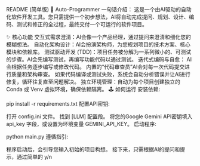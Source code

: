 
README (简单版)
🚀 Auto-Programmer
一句话介绍： 这是一个由AI驱动的自动化软件开发工具。您只需提供一个初步想法，AI将自动完成提问、规划、设计、编码、测试和修正的全过程，最终交付一个可运行的软件项目。

✨ 核心功能
交互式需求澄清：AI会像一个产品经理，通过提问来澄清和细化您的模糊想法。
自动化架构设计：AI会扮演架构师，为您规划项目的技术方案、核心模块和依赖库。
测试驱动开发 (TDD)：项目任务被分解为一系列微小的、可测试的步骤。AI会先编写测试，再编写功能代码以通过测试。
迭代式编码与自愈：
AI会根据任务逐步编写或修改代码。
内置的“代码审查员”AI会对每一次代码提交进行质量和架构审查。
如果代码编译或测试失败，系统会自动分析错误并让AI进行修复，循环往复直至问题解决。
独立环境管理：自动为每个项目创建独立的 Conda 或 Venv 虚拟环境，确保依赖隔离。
🕹️ 如何运行
安装依赖:

pip install -r requirements.txt
配置API密钥:

打开 config.ini 文件。
找到 [LLM] 配置段。
将您的Google Gemini API密钥填入 api_key 字段，或设置为环境变量 GEMINI_API_KEY。
启动程序:

python main.py
遵循指引:

程序启动后，会引导您输入初始的项目构想。
接下来，只需根据AI的提问和提示，通过简单的 y/n